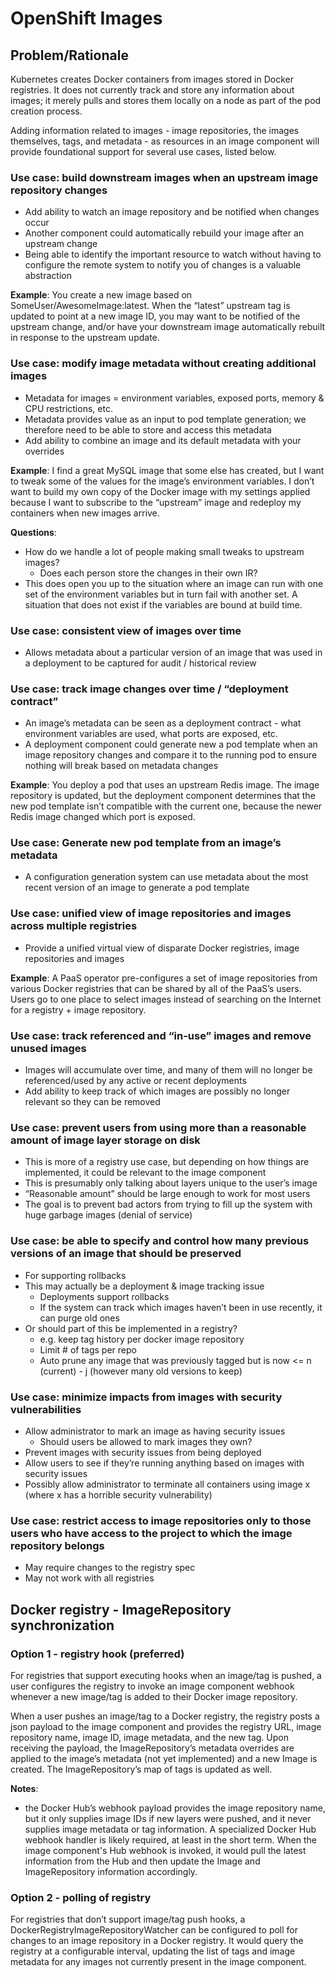# OpenShift Images
## Problem/Rationale
Kubernetes creates Docker containers from images stored in Docker registries. It does not currently track and store any information about images; it merely pulls and stores them locally on a node as part of the pod creation process.

Adding information related to images - image repositories, the images themselves, tags, and metadata - as resources in an image component will provide foundational support for several use cases, listed below.

### Use case: build downstream images when an upstream image repository changes
- Add ability to watch an image repository and be notified when changes occur
- Another component could automatically rebuild your image after an upstream change
- Being able to identify the important resource to watch without having to configure the remote system to notify you of changes is a valuable abstraction

**Example**: You create a new image based on SomeUser/AwesomeImage:latest. When the “latest” upstream tag is updated to point at a new image ID, you may want to be notified of the upstream change, and/or have your downstream image automatically rebuilt in response to the upstream update.

### Use case: modify image metadata without creating additional images
- Metadata for images = environment variables, exposed ports, memory & CPU restrictions, etc.
- Metadata provides value as an input to pod template generation; we therefore need to be able to store and access this metadata
- Add ability to combine an image and its default metadata with your overrides

**Example**: I find a great MySQL image that some else has created, but I want to tweak some of the values for the image’s environment variables. I don’t want to build my own copy of the Docker image with my settings applied because I want to subscribe to the “upstream” image and redeploy my containers when new images arrive.

**Questions**:

- How do we handle a lot of people making small tweaks to upstream images?
  - Does each person store the changes in their own IR?
- This does open you up to the situation where an image can run with one set of the environment variables but in turn fail with another set.  A situation that does not exist if the variables are bound at build time.

### Use case: consistent view of images over time
- Allows metadata about a particular version of an image that was used in a deployment to be captured for audit / historical review

### Use case: track image changes over time / “deployment contract”
- An image’s metadata can be seen as a deployment contract - what environment variables are used, what ports are exposed, etc.
- A deployment component could generate new a pod template when an image repository changes and compare it to the running pod to ensure nothing will break based on metadata changes

**Example**: You deploy a pod that uses an upstream Redis image. The image repository is updated, but the deployment component determines that the new pod template isn’t compatible with the current one, because the newer Redis image changed which port is exposed.

### Use case: Generate new pod template from an image’s metadata
- A configuration generation system can use metadata about the most recent version of an image to generate a pod template

### Use case: unified view of image repositories and images across multiple registries
- Provide a unified virtual view of disparate Docker registries, image repositories and images

**Example**: A PaaS operator pre-configures a set of image repositories from various Docker registries that can be shared by all of the PaaS’s users. Users go to one place to select images instead of searching on the Internet for a registry + image repository.

### Use case: track referenced and “in-use” images and remove unused images
- Images will accumulate over time, and many of them will no longer be referenced/used by any active or recent deployments
- Add ability to keep track of which images are possibly no longer relevant so they can be removed

### Use case: prevent users from using more than a reasonable amount of image layer storage on disk
- This is more of a registry use case, but depending on how things are implemented, it could be relevant to the image component
- This is presumably only talking about layers unique to the user’s image
- “Reasonable amount” should be large enough to work for most users
- The goal is to prevent bad actors from trying to fill up the system with huge garbage images (denial of service)

### Use case: be able to specify and control how many previous versions of an image that should be preserved
- For supporting rollbacks
- This may actually be a deployment & image tracking issue
  - Deployments support rollbacks
  - If the system can track which images haven’t been in use recently, it can purge old ones
- Or should part of this be implemented in a registry?
  - e.g. keep tag history per docker image repository
  - Limit # of tags per repo
  - Auto prune any image that was previously tagged but is now <= n (current) - j (however many old versions to keep)

### Use case: minimize impacts from images with security vulnerabilities
- Allow administrator to mark an image as having security issues
  - Should users be allowed to mark images they own?
- Prevent images with security issues from being deployed
- Allow users to see if they’re running anything based on images with security issues
- Possibly allow administrator to terminate all containers using image x (where x has a horrible security vulnerability)

### Use case: restrict access to image repositories only to those users who have access to the project to which the image repository belongs
- May require changes to the registry spec
- May not work with all registries

## Docker registry - ImageRepository synchronization
### Option 1 - registry hook (preferred)
For registries that support executing hooks when an image/tag is pushed, a user configures the registry to invoke an image component webhook whenever a new image/tag is added to their Docker image repository.

When a user pushes an image/tag to a Docker registry, the registry posts a json payload to the image component and provides the registry URL, image repository name, image ID, image metadata, and the new tag. Upon receiving the payload, the ImageRepository’s metadata overrides are applied to the image’s metadata (not yet implemented) and a new Image is created. The ImageRepository’s map of tags is updated as well.

**Notes**:

- the Docker Hub’s webhook payload provides the image repository name, but it only supplies image IDs if new layers were pushed, and it never supplies image metadata or tag information. A specialized Docker Hub webhook handler is likely required, at least in the short term. When the image component's Hub webhook is invoked, it would pull the latest information from the Hub and then update the Image and ImageRepository information accordingly.

### Option 2 - polling of registry
For registries that don’t support image/tag push hooks, a DockerRegistryImageRepositoryWatcher can be configured to poll for changes to an image repository in a Docker registry. It would query the registry at a configurable interval, updating the list of tags and image metadata for any images not currently present in the image component.
